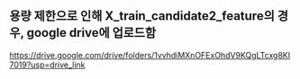 ## 용량 제한으로 인해 X_train_candidate2_feature의 경우, google drive에 업로드함
https://drive.google.com/drive/folders/1vvhdiMXnOFExOhdV9KQgLTcxg8KI7019?usp=drive_link
